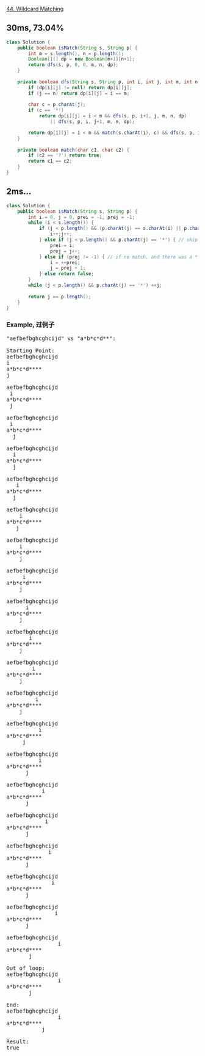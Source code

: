 [44. Wildcard Matching](https://leetcode.com/problems/wildcard-matching/)

## 30ms, 73.04%
```java
class Solution {
    public boolean isMatch(String s, String p) {
        int m = s.length(), n = p.length();
        Boolean[][] dp = new Boolean[m+1][n+1];
        return dfs(s, p, 0, 0, m, n, dp);
    }
    
    private boolean dfs(String s, String p, int i, int j, int m, int n, Boolean[][] dp) {
        if (dp[i][j] != null) return dp[i][j];
        if (j == n) return dp[i][j] = i == m;
        
        char c = p.charAt(j);
        if (c == '*')
            return dp[i][j] = i < m && dfs(s, p, i+1, j, m, n, dp)
                || dfs(s, p, i, j+1, m, n, dp);

        return dp[i][j] = i < m && match(s.charAt(i), c) && dfs(s, p, i+1, j+1, m, n, dp);
    }
    
    private boolean match(char c1, char c2) {
        if (c2 == '?') return true;
        return c1 == c2;
    }
}
```
## 2ms...
```java
class Solution {
    public boolean isMatch(String s, String p) {
        int i = 0, j = 0, prei = -1, prej = -1;
        while (i < s.length()) {
            if (j < p.length() && (p.charAt(j) == s.charAt(i) || p.charAt(j) == '?')) {
                i++;j++;
            } else if (j < p.length() && p.charAt(j) == '*') { // skip '*' first
                prei = i;
                prej = j++;
            } else if (prej != -1) { // if no match, and there was a * earlier, use it
                i = ++prei;
                j = prej + 1;
            } else return false;
        }
        while (j < p.length() && p.charAt(j) == '*') ++j;
        
        return j == p.length();
    }
}
```
### Example, 过例子
<pre>
"aefbefbghcghcijd" vs "a*b*c*d**":

Starting Point:
aefbefbghcghcijd
i
a*b*c*d****
j

aefbefbghcghcijd
 i
a*b*c*d****
 j

aefbefbghcghcijd
 i
a*b*c*d****
  j

aefbefbghcghcijd
  i
a*b*c*d****
  j

aefbefbghcghcijd
   i
a*b*c*d****
  j

aefbefbghcghcijd
    i
a*b*c*d****
   j

aefbefbghcghcijd
    i
a*b*c*d****
    j

aefbefbghcghcijd
     i
a*b*c*d****
    j

aefbefbghcghcijd
      i
a*b*c*d****
    j

aefbefbghcghcijd
       i
a*b*c*d****
    j

aefbefbghcghcijd
        i
a*b*c*d****
    j

aefbefbghcghcijd
         i
a*b*c*d****
    j

aefbefbghcghcijd
          i
a*b*c*d****
     j

aefbefbghcghcijd
          i
a*b*c*d****
      j

aefbefbghcghcijd
           i
a*b*c*d****
      j

aefbefbghcghcijd
            i
a*b*c*d****
      j

aefbefbghcghcijd
             i
a*b*c*d****
      j

aefbefbghcghcijd
              i
a*b*c*d****
      j

aefbefbghcghcijd
               i
a*b*c*d****
      j

aefbefbghcghcijd
                i
a*b*c*d****
       j

Out of loop:
aefbefbghcghcijd
                i
a*b*c*d****
       j

End:
aefbefbghcghcijd
                i
a*b*c*d****
           j

Result:
true
</pre>